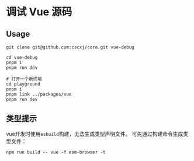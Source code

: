 # 调试 Vue 源码  

## Usage  

```shell
git clone git@github.com:cscxj/core.git vue-debug

cd vue-debug
pnpm i
pnpm run dev

# 打开一个新终端
cd playground
pnpm i
pnpm link ../packages/vue
pnpm run dev
```

## 类型提示  

vue开发时使用`esbuild`构建，无法生成类型声明文件。
可先通过构建命令生成类型文件：

```shell
npm run build -- vue -f esm-browser -t
```
